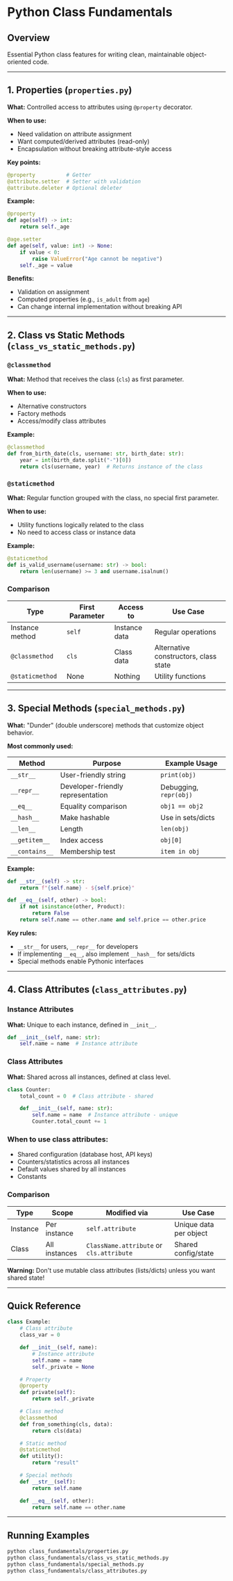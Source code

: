 # Python Class Fundamentals

## Overview
Essential Python class features for writing clean, maintainable object-oriented code.

---

## 1. Properties (`properties.py`)

**What:** Controlled access to attributes using `@property` decorator.

**When to use:**
- Need validation on attribute assignment
- Want computed/derived attributes (read-only)
- Encapsulation without breaking attribute-style access

**Key points:**
```python
@property          # Getter
@attribute.setter  # Setter with validation
@attribute.deleter # Optional deleter
```

**Example:**
```python
@property
def age(self) -> int:
    return self._age

@age.setter
def age(self, value: int) -> None:
    if value < 0:
        raise ValueError("Age cannot be negative")
    self._age = value
```

**Benefits:**
- Validation on assignment
- Computed properties (e.g., `is_adult` from `age`)
- Can change internal implementation without breaking API

---

## 2. Class vs Static Methods (`class_vs_static_methods.py`)

### `@classmethod`
**What:** Method that receives the class (`cls`) as first parameter.

**When to use:**
- Alternative constructors
- Factory methods
- Access/modify class attributes

**Example:**
```python
@classmethod
def from_birth_date(cls, username: str, birth_date: str):
    year = int(birth_date.split("-")[0])
    return cls(username, year)  # Returns instance of the class
```

### `@staticmethod`
**What:** Regular function grouped with the class, no special first parameter.

**When to use:**
- Utility functions logically related to the class
- No need to access class or instance data

**Example:**
```python
@staticmethod
def is_valid_username(username: str) -> bool:
    return len(username) >= 3 and username.isalnum()
```

### Comparison

| Type | First Parameter | Access to | Use Case |
|------|----------------|-----------|----------|
| Instance method | `self` | Instance data | Regular operations |
| `@classmethod` | `cls` | Class data | Alternative constructors, class state |
| `@staticmethod` | None | Nothing | Utility functions |

---

## 3. Special Methods (`special_methods.py`)

**What:** "Dunder" (double underscore) methods that customize object behavior.

**Most commonly used:**

| Method | Purpose | Example Usage |
|--------|---------|---------------|
| `__str__` | User-friendly string | `print(obj)` |
| `__repr__` | Developer-friendly representation | Debugging, `repr(obj)` |
| `__eq__` | Equality comparison | `obj1 == obj2` |
| `__hash__` | Make hashable | Use in sets/dicts |
| `__len__` | Length | `len(obj)` |
| `__getitem__` | Index access | `obj[0]` |
| `__contains__` | Membership test | `item in obj` |

**Example:**
```python
def __str__(self) -> str:
    return f"{self.name} - ${self.price}"

def __eq__(self, other) -> bool:
    if not isinstance(other, Product):
        return False
    return self.name == other.name and self.price == other.price
```

**Key rules:**
- `__str__` for users, `__repr__` for developers
- If implementing `__eq__`, also implement `__hash__` for sets/dicts
- Special methods enable Pythonic interfaces

---

## 4. Class Attributes (`class_attributes.py`)

### Instance Attributes
**What:** Unique to each instance, defined in `__init__`.

```python
def __init__(self, name: str):
    self.name = name  # Instance attribute
```

### Class Attributes
**What:** Shared across all instances, defined at class level.

```python
class Counter:
    total_count = 0  # Class attribute - shared

    def __init__(self, name: str):
        self.name = name  # Instance attribute - unique
        Counter.total_count += 1
```

### When to use class attributes:
- Shared configuration (database host, API keys)
- Counters/statistics across all instances
- Default values shared by all instances
- Constants

### Comparison

| Type | Scope | Modified via | Use Case |
|------|-------|--------------|----------|
| Instance | Per instance | `self.attribute` | Unique data per object |
| Class | All instances | `ClassName.attribute` or `cls.attribute` | Shared config/state |

**Warning:** Don't use mutable class attributes (lists/dicts) unless you want shared state!

---

## Quick Reference

```python
class Example:
    # Class attribute
    class_var = 0

    def __init__(self, name):
        # Instance attribute
        self.name = name
        self._private = None

    # Property
    @property
    def private(self):
        return self._private

    # Class method
    @classmethod
    def from_something(cls, data):
        return cls(data)

    # Static method
    @staticmethod
    def utility():
        return "result"

    # Special methods
    def __str__(self):
        return self.name

    def __eq__(self, other):
        return self.name == other.name
```

---

## Running Examples

```bash
python class_fundamentals/properties.py
python class_fundamentals/class_vs_static_methods.py
python class_fundamentals/special_methods.py
python class_fundamentals/class_attributes.py
```

